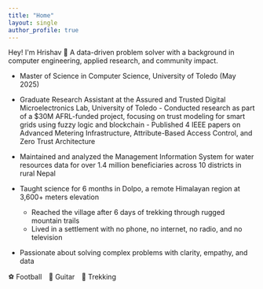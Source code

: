 ```yaml
---
title: "Home"
layout: single
author_profile: true
---
```


Hey! I'm Hrishav 👋
A data-driven problem solver with a background in computer engineering, applied research, and community impact.

-  Master of Science in Computer Science, University of Toledo (May 2025)

  -  Graduate Research Assistant at the Assured and Trusted Digital Microelectronics Lab, University of Toledo
    -  Conducted research as part of a $30M AFRL-funded project, focusing on trust modeling for smart grids using fuzzy logic and blockchain
    -  Published 4 IEEE papers on Advanced Metering Infrastructure, Attribute-Based Access Control, and Zero Trust Architecture

-  Maintained and analyzed the Management Information System for water resources data for over 1.4 million beneficiaries across 10 districts in rural Nepal

-   Taught science for 6 months in Dolpo, a remote Himalayan region at 3,600+ meters elevation
    -  Reached the village after 6 days of trekking through rugged mountain trails
    -  Lived in a settlement with no phone, no internet, no radio, and no television

-  Passionate about solving complex problems with clarity, empathy, and data

⚽️ Football 🎸 Guitar 🥾 Trekking
